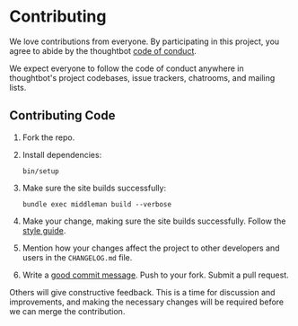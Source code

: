 # Contributing

We love contributions from everyone.
By participating in this project,
you agree to abide by the thoughtbot [code of conduct].

  [code of conduct]: https://thoughtbot.com/open-source-code-of-conduct

We expect everyone to follow the code of conduct
anywhere in thoughtbot's project codebases,
issue trackers, chatrooms, and mailing lists.

## Contributing Code

1. Fork the repo.

1. Install dependencies:

    ```
    bin/setup
    ```

1. Make sure the site builds successfully:

    ```
    bundle exec middleman build --verbose
    ```

1. Make your change, making sure the site builds successfully. Follow the
   [style guide][style].

1. Mention how your changes affect the project to other developers and users in
   the `CHANGELOG.md` file.

1. Write a [good commit message][commit]. Push to your fork. Submit a pull
   request.

Others will give constructive feedback.
This is a time for discussion and improvements,
and making the necessary changes will be required before we can
merge the contribution.

  [style]: https://github.com/thoughtbot/guides/tree/master/style
  [commit]: http://tbaggery.com/2008/04/19/a-note-about-git-commit-messages.html
